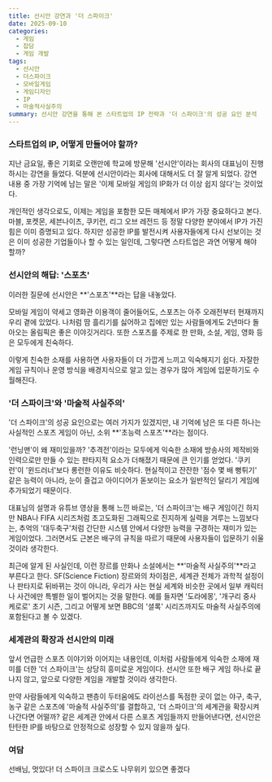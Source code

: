 ```yaml
---
title: 선시안 강연과 '더 스파이크'
date: 2025-09-10
categories:
  - 게임
  - 잡담
  - 게임 개발
tags:
  - 선시안
  - 더스파이크
  - 모바일게임
  - 게임디자인
  - IP
  - 마술적사실주의
summary: 선시안 강연을 통해 본 스타트업의 IP 전략과 '더 스파이크'의 성공 요인 분석
---
```

### 스타트업의 IP, 어떻게 만들어야 할까?

지난 금요일, 좋은 기회로 오랜만에 학교에 방문해 '선시안'이라는 회사의 대표님이 진행하시는 강연을 들었다. 덕분에 선시안이라는 회사에 대해서도 더 잘 알게 되었다. 강연 내용 중 가장 기억에 남는 말은 '이제 모바일 게임의 IP화가 더 이상 쉽지 않다'는 것이었다.

개인적인 생각으로도, 이제는 게임을 포함한 모든 매체에서 IP가 가장 중요하다고 본다. 마블, 포켓몬, 세븐나이츠, 쿠키런, 리그 오브 레전드 등 정말 다양한 분야에서 IP가 가진 힘은 이미 증명되고 있다. 하지만 성공한 IP를 발전시켜 사용자들에게 다시 선보이는 것은 이미 성공한 기업들이나 할 수 있는 일인데, 그렇다면 스타트업은 과연 어떻게 해야 할까?

### 선시안의 해답: '스포츠'

이러한 질문에 선시안은 **'스포츠'**라는 답을 내놓았다.

모바일 게임이 약세고 영화관 이용객이 줄어들어도, 스포츠는 아주 오래전부터 현재까지 우리 곁에 있었다. 나처럼 땀 흘리기를 싫어하고 집에만 있는 사람들에게도 2년마다 돌아오는 올림픽은 좋은 이야깃거리다. 또한 스포츠를 주제로 한 만화, 소설, 게임, 영화 등은 모두에게 친숙하다.

이렇게 친숙한 소재를 사용하면 사용자들이 더 가깝게 느끼고 익숙해지기 쉽다. 자잘한 게임 규칙이나 운영 방식을 배경지식으로 알고 있는 경우가 많아 게임에 입문하기도 수월해진다.

### '더 스파이크'와 '마술적 사실주의'

'더 스파이크'의 성공 요인으로는 여러 가지가 있겠지만, 내 기억에 남은 또 다른 하나는 사실적인 스포츠 게임이 아닌, 소위 **'초능력 스포츠'**라는 점이다.

'런닝맨'이 왜 재미있을까? '추격전'이라는 모두에게 익숙한 소재에 방송사의 제작비와 인력으로만 만들 수 있는 판타지적 요소가 더해졌기 때문에 큰 인기를 얻었다. '쿠키런'이 '윈드러너'보다 롱런한 이유도 비슷하다. 현실적이고 잔잔한 '점수 몇 배 뻥튀기' 같은 능력이 아니라, 눈이 즐겁고 아이디어가 돋보이는 요소가 일반적인 달리기 게임에 추가되었기 때문이다.

대표님의 설명과 유튜브 영상을 통해 느낀 바로는, '더 스파이크'는 배구 게임이긴 하지만 NBA나 FIFA 시리즈처럼 초고도화된 그래픽으로 진지하게 실력을 겨루는 느낌보다는, 추억의 '대두축구'처럼 간단한 시스템 안에서 다양한 능력을 구경하는 재미가 있는 게임이었다. 그러면서도 근본은 배구의 규칙을 따르기 때문에 사용자들이 입문하기 쉬울 것이라 생각한다.

최근에 알게 된 사실인데, 이런 장르를 만화나 소설에서는 **'마술적 사실주의'**라고 부른다고 한다. SF(Science Fiction) 장르와의 차이점은, 세계관 전체가 과학적 설정이나 판타지로 뒤바뀌는 것이 아니라, 우리가 사는 현실 세계와 비슷한 곳에서 일부 캐릭터나 사건에만 특별한 일이 벌어지는 것을 말한다. 예를 들자면 '도라에몽', '개구리 중사 케로로' 초기 시즌, 그리고 어떻게 보면 BBC의 '셜록' 시리즈까지도 마술적 사실주의에 포함된다고 볼 수 있겠다.

### 세계관의 확장과 선시안의 미래

앞서 언급한 스포츠 이야기와 이어지는 내용인데, 이처럼 사람들에게 익숙한 소재에 재미를 더한 '더 스파이크'는 상당히 흥미로운 게임이다. 선시안 또한 배구 게임 하나로 끝나지 않고, 앞으로 다양한 게임을 개발할 것이라 생각한다.

만약 사람들에게 익숙하고 팬층이 두터움에도 라이선스를 독점한 곳이 없는 야구, 축구, 농구 같은 스포츠에 '마술적 사실주의'를 결합하고, '더 스파이크'의 세계관을 확장시켜 나간다면 어떨까? 같은 세계관 안에서 다른 스포츠 게임들까지 만들어낸다면, 선시안은 탄탄한 IP를 바탕으로 안정적으로 성장할 수 있지 않을까 싶다.

### 여담

선배님, 멋있다!
더 스파이크 크로스도 나무위키 있으면 좋겠다